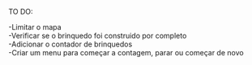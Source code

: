 TO DO:
 
-Limitar o mapa  
-Verificar se o brinquedo foi construido por completo  
-Adicionar o contador de brinquedos  
-Criar um menu para começar a contagem, parar ou começar de novo  
